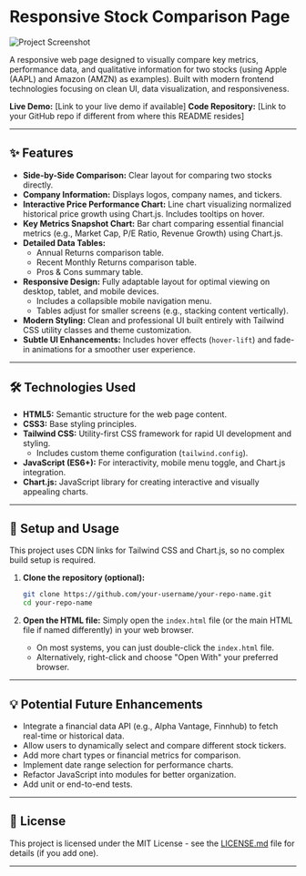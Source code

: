 # Responsive Stock Comparison Page

![Project Screenshot](https://github.com/user-attachments/assets/62057535-a16e-4d56-aa8e-37b228222424)

A responsive web page designed to visually compare key metrics, performance data, and qualitative information for two stocks (using Apple (AAPL) and Amazon (AMZN) as examples). Built with modern frontend technologies focusing on clean UI, data visualization, and responsiveness.

**Live Demo:** [Link to your live demo if available] <!-- Optional: Add link to live demo -->
**Code Repository:** [Link to your GitHub repo if different from where this README resides] <!-- Optional -->

---

## ✨ Features

*   **Side-by-Side Comparison:** Clear layout for comparing two stocks directly.
*   **Company Information:** Displays logos, company names, and tickers.
*   **Interactive Price Performance Chart:** Line chart visualizing normalized historical price growth using Chart.js. Includes tooltips on hover.
*   **Key Metrics Snapshot Chart:** Bar chart comparing essential financial metrics (e.g., Market Cap, P/E Ratio, Revenue Growth) using Chart.js.
*   **Detailed Data Tables:**
    *   Annual Returns comparison table.
    *   Recent Monthly Returns comparison table.
    *   Pros & Cons summary table.
*   **Responsive Design:** Fully adaptable layout for optimal viewing on desktop, tablet, and mobile devices.
    *   Includes a collapsible mobile navigation menu.
    *   Tables adjust for smaller screens (e.g., stacking content vertically).
*   **Modern Styling:** Clean and professional UI built entirely with Tailwind CSS utility classes and theme customization.
*   **Subtle UI Enhancements:** Includes hover effects (`hover-lift`) and fade-in animations for a smoother user experience.

---

## 🛠️ Technologies Used

*   **HTML5:** Semantic structure for the web page content.
*   **CSS3:** Base styling principles.
*   **Tailwind CSS:** Utility-first CSS framework for rapid UI development and styling.
    *   Includes custom theme configuration (`tailwind.config`).
*   **JavaScript (ES6+):** For interactivity, mobile menu toggle, and Chart.js integration.
*   **Chart.js:** JavaScript library for creating interactive and visually appealing charts.

---

## 🚀 Setup and Usage

This project uses CDN links for Tailwind CSS and Chart.js, so no complex build setup is required.

1.  **Clone the repository (optional):**
    ```bash
    git clone https://github.com/your-username/your-repo-name.git
    cd your-repo-name
    ```
2.  **Open the HTML file:**
    Simply open the `index.html` file (or the main HTML file if named differently) in your web browser.

    *   On most systems, you can just double-click the `index.html` file.
    *   Alternatively, right-click and choose "Open With" your preferred browser.

---

## 💡 Potential Future Enhancements

*   Integrate a financial data API (e.g., Alpha Vantage, Finnhub) to fetch real-time or historical data.
*   Allow users to dynamically select and compare different stock tickers.
*   Add more chart types or financial metrics for comparison.
*   Implement date range selection for performance charts.
*   Refactor JavaScript into modules for better organization.
*   Add unit or end-to-end tests.

---

## 📄 License

<!-- Optional: Specify your license, e.g., MIT -->
This project is licensed under the MIT License - see the [LICENSE.md](LICENSE.md) file for details (if you add one).

---

<!-- Optional: Add contact info or contribution guidelines if applicable -->
